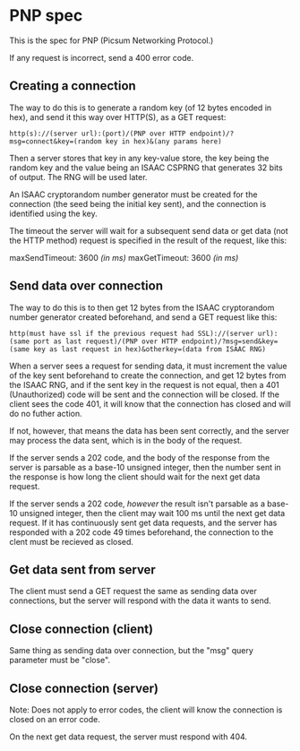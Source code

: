 # PNP spec

This is the spec for PNP (Picsum Networking Protocol.)

If any request is incorrect, send a 400 error code.

## Creating a connection

The way to do this is to generate a random key (of 12 bytes encoded in hex), and send it this way over HTTP(S), as a GET request:

`http(s)://(server url):(port)/(PNP over HTTP endpoint)/?msg=connect&key=(random key in hex)&(any params here)`

Then a server stores that key in any key-value store, the key being the random key and the value being an ISAAC CSPRNG that generates 32 bits of output. The RNG will be used later.

An ISAAC cryptorandom number generator must be created for the connection (the seed being the initial key sent), and the connection is identified using the key.

The timeout the server will wait for a subsequent send data or get data (not the HTTP method) request is specified in the result of the request, like this:

maxSendTimeout: 3600 _(in ms)_
maxGetTimeout: 3600 _(in ms)_

## Send data over connection

The way to do this is to then get 12 bytes from the ISAAC cryptorandom number generator created beforehand, and send a GET request like this:

`http(must have ssl if the previous request had SSL)://(server url):(same port as last request)/(PNP over HTTP endpoint)/?msg=send&key=(same key as last request in hex)&otherkey=(data from ISAAC RNG)`

When a server sees a request for sending data, it must increment the value of the key sent beforehand to create the connection, and get 12 bytes from the ISAAC RNG, and if the sent key in the request is not equal, then a 401 (Unauthorized) code will be sent and the connection will be closed. If the client sees the code 401, it will know that the connection has closed and will do no futher action.

If not, however, that means the data has been sent correctly, and the server may process the data sent, which is in the body of the request.

If the server sends a 202 code, and the body of the response from the server is parsable as a base-10 unsigned integer, then the number sent in the response is how long the client should wait for the next get data request.

If the server sends a 202 code, _however_ the result isn't parsable as a base-10 unsigned integer, then the client may wait 100 ms until the next get data request. If it has continuously sent get data requests, and the server has responded with a 202 code 49 times beforehand, the connection to the clent must be recieved as closed.

## Get data sent from server

The client must send a GET request the same as sending data over connections, but the server will respond with the data it wants to send.

## Close connection (client)

Same thing as sending data over connection, but the "msg" query parameter must be "close".

## Close connection (server)

Note: Does not apply to error codes, the client will know the connection is closed on an error code.

On the next get data request, the server must respond with 404.
